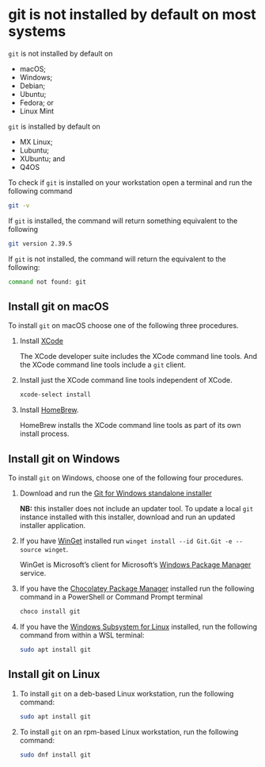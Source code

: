 # git is not installed by default on most systems

`git` is not installed by default on

* macOS;
* Windows;
* Debian;
* Ubuntu;
* Fedora; or
* Linux Mint

`git` is installed by default on

* MX Linux;
* Lubuntu;
* XUbuntu; and
* Q4OS

To check if `git` is installed on your workstation open a terminal and run the following command

```bash
git -v
```

If `git` is installed, the command will return something equivalent to the following

```bash
git version 2.39.5
```

If `git` is not installed, the command will return the equivalent to the following:

```bash
command not found: git
```

## Install git on macOS

To install `git` on macOS choose one of the following three procedures.

1. Install [XCode](https://developer.apple.com/xcode/)

	The XCode developer suite includes the XCode command line tools. And the XCode command line tools include a `git` client.
  
2. Install just the XCode command line tools independent of XCode.

	```bash
	xcode-select install
	```
  
3. Install [HomeBrew](https://brew.sh/).

	HomeBrew installs the XCode command line tools as part of its own install process.

## Install git on Windows

To install `git` on Windows, choose one of the following four procedures.

1. Download and run the [Git for Windows standalone installer](https://git-scm.com/downloads/win)

	**NB:** this installer does not include an updater tool. To update a local `git` instance installed with this installer, download and run an updated installer application.

2. If you have [WinGet](https://learn.microsoft.com/en-us/windows/package-manager/winget/) installed run `winget install --id Git.Git -e --source winget`.

	WinGet is Microsoft’s client for Microsoft’s [Windows Package Manager](https://learn.microsoft.com/en-us/windows/package-manager/) service.

3. If you have the [Chocolatey Package Manager](https://chocolatey.org) installed run the following command in a PowerShell or Command Prompt terminal

	```bash
	choco install git
	```
  
4. If you have the [Windows Subsystem for Linux](https://learn.microsoft.com/en-au/windows/wsl/) installed, run the following command from within a WSL terminal:

	```bash
	sudo apt install git
	```

## Install git on Linux

1. To install `git` on a deb-based Linux workstation, run the following command:

	```bash
	sudo apt install git
	```

2. To install `git` on an rpm-based Linux workstation, run the following command:

	```bash
	sudo dnf install git
	```


<!--

linux distros and other OSes checked for git installation on default workstation installs

macOS 14.7.1						n
macOS 15.2							n
Windows 11							n
Windows 10							n
Debian 12:              n
MX Linux 23.4:          y
Fedora 41:              n 
Fedora 41 Xfce:         n
Ubuntu 24.04.1          n
Lubuntu 24.04.1         y
Xubutntu 24.04.1        y
Linux Mint 22           n
Linux Mint 22 Xfce      n
Sparky Linux 7.5        n
Q4OS 5.7.21-n1          y
Q4OS 5.7.21-n1 trinity  n

-->
